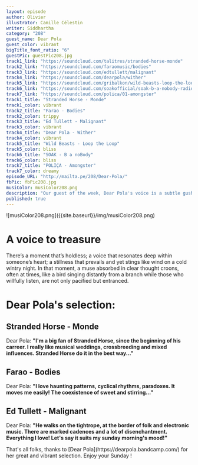 ```yaml
---
layout: episode
author: Olivier
illustrator: Camille Célestin
writer: Siddhartha
category: "208"
guest_name: Dear Pola
guest_color: vibrant
bigTitle_font_ratio: "6"
guestPic: guestPic208.jpg
track1_link: "https://soundcloud.com/talitres/stranded-horse-monde"
track2_link: "https://soundcloud.com/faraomusic/bodies"
track3_link: "https://soundcloud.com/edtullett/malignant"
track4_link: "https://soundcloud.com/dearpola/wither"
track5_link: "https://soundcloud.com/gribalkon/wild-beasts-loop-the-loop"
track6_link: "https://soundcloud.com/soakofficial/soak-b-a-nobody-radio-edit"
track7_link: "https://soundcloud.com/polica/01-amongster"
track1_title: "Stranded Horse - Monde"
track1_color: vibrant
track2_title: "Farao - Bodies"
track2_color: trippy
track3_title: "Ed Tullett - Malignant"
track3_color: vibrant
track4_title: "Dear Pola - Wither"
track4_color: vibrant
track5_title: "Wild Beasts - Loop the Loop"
track5_color: bliss
track6_title: "SOAK - B a noBody"
track6_color: bliss
track7_title: "POLIÇA - Amongster"
track7_color: dreamy
episode_URL: "http://mailta.pe/208/Dear-Pola/"
fbPic: fbPic208.jpg
musiColor: musiColor208.png
description: "Our guest of the week, Dear Pola's voice is a subtle gush of ambient, indie and alternative sounds resting peacefully within her. "
published: true
---
```


<p id="introduction">![musiColor208.png]({{site.baseurl}}/img/musiColor208.png)
</p>

# A voice to treasure

There’s a moment that’s holdless; a voice that resonates deep within someone’s heart; a stillness that prevails and yet stings like wind on a cold wintry night. In that moment, a muse absorbed in clear thought croons, often at times, like a bird singing distantly from a branch while those who willfully listen, are not only pacified but entranced. 
 
# Dear Pola's selection:

## Stranded Horse - Monde

Dear Pola: **"**I'm a big fan of Stranded Horse, since the beginning of his carreer. I really like musical weddings, crossbreeding and mixed influences. Stranded Horse do it in the best way...**"**

## Farao - Bodies

Dear Pola: **"**I love haunting patterns, cyclical rhythms, paradoxes. It moves me easily! The coexistence of sweet and stirring...**"**

## Ed Tullett - Malignant

Dear Pola: **"**He walks on the tightrope, at the border of folk and electronic music. There are marked cadences and a lot of disenchantment. Everything I love! Let's say it suits my sunday morning's mood!**"**



<p id="outroduction">
That's all folks, thanks to [Dear Pola](https://dearpola.bandcamp.com/) for her great and vibrant selection. Enjoy your Sunday !</p>
